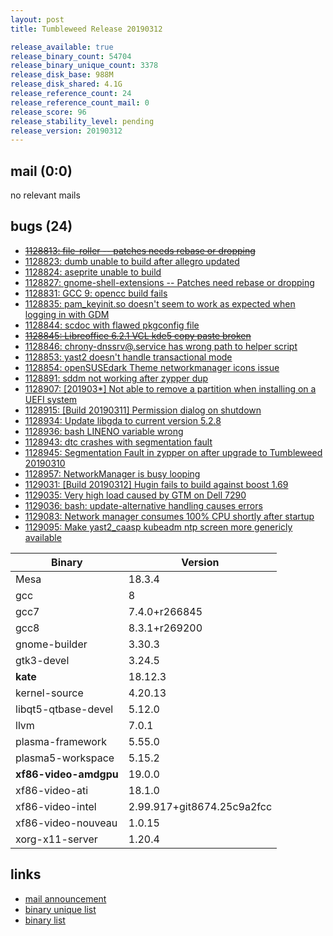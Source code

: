 ```yaml
---
layout: post
title: Tumbleweed Release 20190312

release_available: true
release_binary_count: 54704
release_binary_unique_count: 3378
release_disk_base: 988M
release_disk_shared: 4.1G
release_reference_count: 24
release_reference_count_mail: 0
release_score: 96
release_stability_level: pending
release_version: 20190312
---
```


## mail (0:0)

no relevant mails

## bugs (24)

<!--more-->

- ~~[1128813: file-roller -- patches needs rebase or dropping](https://bugzilla.opensuse.org/show_bug.cgi?id=1128813)~~
- [1128823: dumb unable to build after allegro updated](https://bugzilla.opensuse.org/show_bug.cgi?id=1128823)
- [1128824: aseprite unable to build](https://bugzilla.opensuse.org/show_bug.cgi?id=1128824)
- [1128827: gnome-shell-extensions -- Patches need rebase or dropping](https://bugzilla.opensuse.org/show_bug.cgi?id=1128827)
- [1128831: GCC 9: opencc build fails](https://bugzilla.opensuse.org/show_bug.cgi?id=1128831)
- [1128835: pam_keyinit.so doesn't seem to work as expected when logging in with GDM](https://bugzilla.opensuse.org/show_bug.cgi?id=1128835)
- [1128844: scdoc with flawed pkgconfig file](https://bugzilla.opensuse.org/show_bug.cgi?id=1128844)
- ~~[1128845: Libreoffice 6.2.1 VCL kde5 copy paste broken](https://bugzilla.opensuse.org/show_bug.cgi?id=1128845)~~
- [1128846: chrony-dnssrv@.service has wrong path to helper script](https://bugzilla.opensuse.org/show_bug.cgi?id=1128846)
- [1128853: yast2 doesn't handle transactional mode](https://bugzilla.opensuse.org/show_bug.cgi?id=1128853)
- [1128854: openSUSEdark Theme  networkmanager icons issue](https://bugzilla.opensuse.org/show_bug.cgi?id=1128854)
- [1128891: sddm not working after zypper dup](https://bugzilla.opensuse.org/show_bug.cgi?id=1128891)
- [1128907: \[201903*\] Not able to remove a partition when installing on a UEFI system](https://bugzilla.opensuse.org/show_bug.cgi?id=1128907)
- [1128915: \[Build 20190311\] Permission dialog on shutdown](https://bugzilla.opensuse.org/show_bug.cgi?id=1128915)
- [1128934: Update  libgda to current version 5.2.8](https://bugzilla.opensuse.org/show_bug.cgi?id=1128934)
- [1128936: bash LINENO variable wrong](https://bugzilla.opensuse.org/show_bug.cgi?id=1128936)
- [1128943: dtc crashes with segmentation fault](https://bugzilla.opensuse.org/show_bug.cgi?id=1128943)
- [1128945: Segmentation Fault in zypper on after upgrade to Tumbleweed 20190310](https://bugzilla.opensuse.org/show_bug.cgi?id=1128945)
- [1128957: NetworkManager is busy looping](https://bugzilla.opensuse.org/show_bug.cgi?id=1128957)
- [1129031: \[Build 20190312\] Hugin fails to build against boost 1.69](https://bugzilla.opensuse.org/show_bug.cgi?id=1129031)
- [1129035: Very high load caused by GTM on Dell 7290](https://bugzilla.opensuse.org/show_bug.cgi?id=1129035)
- [1129036: bash: update-alternative handling causes errors](https://bugzilla.opensuse.org/show_bug.cgi?id=1129036)
- [1129083: Network manager consumes 100% CPU shortly after startup](https://bugzilla.opensuse.org/show_bug.cgi?id=1129083)
- [1129095: Make yast2_caasp kubeadm ntp screen more genericly available](https://bugzilla.opensuse.org/show_bug.cgi?id=1129095)

Binary | Version
--- | ---
Mesa | 18.3.4
gcc | 8
gcc7 | 7.4.0+r266845
gcc8 | 8.3.1+r269200
gnome-builder | 3.30.3
gtk3-devel | 3.24.5
**kate** | 18.12.3
kernel-source | 4.20.13
libqt5-qtbase-devel | 5.12.0
llvm | 7.0.1
plasma-framework | 5.55.0
plasma5-workspace | 5.15.2
**xf86-video-amdgpu** | 19.0.0
xf86-video-ati | 18.1.0
xf86-video-intel | 2.99.917+git8674.25c9a2fcc
xf86-video-nouveau | 1.0.15
xorg-x11-server | 1.20.4

## links

- [mail announcement](https://lists.opensuse.org/opensuse-factory/2019-03/msg00143.html)
- [binary unique list](http://download.tumbleweed.boombatower.com/20190312/rpm.unique.list)
- [binary list](http://download.tumbleweed.boombatower.com/20190312/rpm.list)
